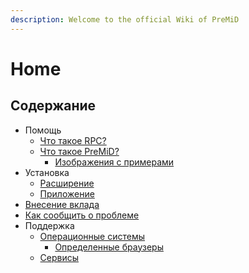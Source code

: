 ```yaml
---
description: Welcome to the official Wiki of PreMiD
---
```


# Home

## Содержание

* Помощь
  * [Что такое RPC?](about/whats-rpc.md)
  * [Что такое PreMiD?](about/whats-premid/)
    * [Изображения с примерами](about/whats-premid/example-pictures.md)
* Установка
  * [Расширение](installation/extension.md)
  * [Приложение](installation/application.md)
* [Внесение вклада](contributing/contributing.md)
* [Как сообщить о проблеме](troubleshooting/troubleshooting.md)
* Поддержка
  * [Операционные системы](support/operating-systems/)
    * [Определенные браузеры](support/operating-systems/additional-browsers.md)
  * [Сервисы](support/services.md)

